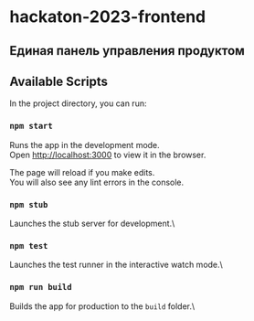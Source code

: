 # hackaton-2023-frontend

## Единая панель управления продуктом

## Available Scripts

In the project directory, you can run:

### `npm start`

Runs the app in the development mode.\
Open [http://localhost:3000](http://localhost:3000) to view it in the browser.

The page will reload if you make edits.\
You will also see any lint errors in the console.

### `npm stub`

Launches the stub server for development.\

### `npm test`

Launches the test runner in the interactive watch mode.\

### `npm run build`

Builds the app for production to the `build` folder.\
